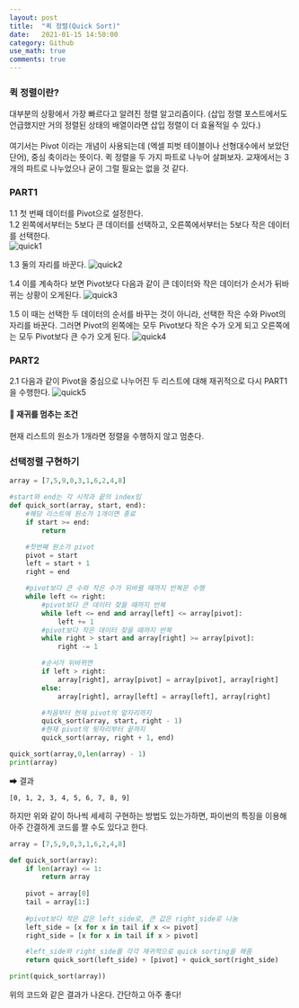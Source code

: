 ```yaml
---  
layout: post  
title:  "퀵 정렬(Quick Sort)"  
date:   2021-01-15 14:50:00  
category: Github
use_math: true
comments: true
---  
```



### 퀵 정렬이란?
대부분의 상황에서 가장 빠르다고 알려진 정렬 알고리즘이다.
(삽입 정렬 포스트에서도 언급했지만 거의 정렬된 상태의 배열이라면 삽입 정렬이 더 효율적일 수 있다.)\
\
여기서는 Pivot 이라는 개념이 사용되는데 (엑셀 피벗 테이블이나 선형대수에서 보았던 단어), 중심 축이라는 뜻이다.
퀵 정렬을 두 가지 파트로 나누어 살펴보자. 교재에서는 3개의 파트로 나누었으나 굳이 그럴 필요는 없을 것 같다.

### PART1
1.1 첫 번째 데이터를 Pivot으로 설정한다.\
1.2 왼쪽에서부터는 5보다 큰 데이터를 선택하고, 오른쪽에서부터는 5보다 작은 데이터를 선택한다.\
<img src="https://i.ibb.co/V3y5Zm6/quick1.png" alt="quick1" border="0">

1.3 둘의 자리를 바꾼다.
<img src="https://i.ibb.co/1v9cb9D/quick2.png" alt="quick2" border="0">


1.4 이를 계속하다 보면 Pivot보다 다음과 같이 큰 데이터와 작은 데이터가 순서가 뒤바뀌는 상황이 오게된다. 
<img src="https://i.ibb.co/Sm0xQs3/quick3.png" alt="quick3" border="0">


1.5 이 때는 선택한 두 데이터의 순서를 바꾸는 것이 아니라, 선택한 작은 수와 Pivot의 자리를 바꾼다.
그러면 Pivot의 왼쪽에는 모두 Pivot보다 작은 수가 오게 되고 오른쪽에는 모두 Pivot보다 큰 수가 오게 된다.
<img src="https://i.ibb.co/W3nhJbr/quick4.png" alt="quick4" border="0">

### PART2
2.1 다음과 같이 Pivot을 중심으로 나누어진 두 리스트에 대해 재귀적으로 다시 PART1을 수행한다.
<img src="https://i.ibb.co/r0q3dFf/quick5.png" alt="quick5" border="0">

#### 📌 재귀를 멈추는 조건
현재 리스트의 원소가 1개라면 정렬을 수행하지 않고 멈춘다. 


### 선택정렬 구현하기
```python
array = [7,5,9,0,3,1,6,2,4,8]

#start와 end는 각 시작과 끝의 index임
def quick_sort(array, start, end):
    #해당 리스트에 원소가 1개이면 종료
    if start >= end:
        return

    #첫번째 원소가 pivot
    pivot = start
    left = start + 1
    right = end

    #pivot보다 큰 수와 작은 수가 뒤바뀔 때까지 반복문 수행
    while left <= right:
        #pivot보다 큰 데이터 찾을 때까지 반복
        while left <= end and array[left] <= array[pivot]:
            left += 1
        #pivot보다 작은 데이터 찾을 때까지 반복
        while right > start and array[right] >= array[pivot]:
            right -= 1

        #순서가 뒤바뀌면
        if left > right:
            array[right], array[pivot] = array[pivot], array[right]
        else:
            array[right], array[left] = array[left], array[right]

        #처음부터 현재 pivot의 앞자리까지
        quick_sort(array, start, right - 1)
        #현재 pivot의 뒷자리부터 끝까지
        quick_sort(array, right + 1, end)

quick_sort(array,0,len(array) - 1)
print(array)

```
➡ 결과
```
[0, 1, 2, 3, 4, 5, 6, 7, 8, 9]
```


하지만 위와 같이 하나씩 세세히 구현하는 방법도 있는가하면, 파이썬의 특징을 이용해 아주 간결하게 코드를 짤 수도 있다고 한다.

```python
array = [7,5,9,0,3,1,6,2,4,8]

def quick_sort(array):
    if len(array) <= 1:
        return array
    
    pivot = array[0]
    tail = array[1:]
    
    #pivot보다 작은 값은 left_side로, 큰 값은 right_side로 나눔
    left_side = [x for x in tail if x <= pivot]
    right_side = [x for x in tail if x > pivot]

    #left_side와 right_side를 각각 재귀적으로 quick sorting을 해줌
    return quick_sort(left_side) + [pivot] + quick_sort(right_side)

print(quick_sort(array))
```

위의 코드와 같은 결과가 나온다.
간단하고 아주 좋다!